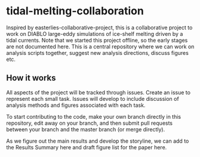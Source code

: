 # tidal-melting-collaboration

Inspired by easterlies-collaborative-project, this is a collaborative project to work on DIABLO large-eddy simulations of ice-shelf melting driven by a tidal currents. Note that we started this project offline, so the early stages are not documented here. This is a central repository where we can work on analysis scripts together, suggest new analysis directions, discuss figures etc.

## How it works
All aspects of the project will be tracked through issues. Create an issue to represent each small task. Issues will develop to include discussion of analysis methods and figures associated with each task.

To start contributing to the code, make your own branch directly in this repository, edit away on your branch, and then submit pull requests between your branch and the master branch (or merge directly).

As we figure out the main results and develop the storyline, we can add to the Results Summary here and draft figure list for the paper here.

